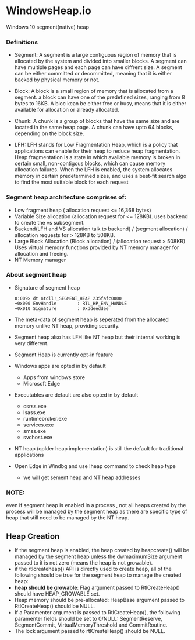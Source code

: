 # WindowsHeap.io

Windows 10 segment(native) heap

### Definitions
- Segment:
 A segment is a large contiguous region of memory that is allocated by the system and divided into smaller blocks. A segment can have multiple pages and each page can have diffrent size.
 A segment can be either committed or decommitted, meaning that it is either backed by physical memory or not.

- Block:
A block is a small region of memory that is allocated from a segment. a block can have one of the predefined sizes, ranging from 8 bytes to 16KB. A bloc kcan be either free or busy, means that it is either available for allocation or already allocated.

- Chunk:
A chunk is a group of blocks that have the same size and are located in the same heap page. A chunk can have upto 64 blocks, depending on the block size.

- LFH:
LFH stands for Low Fragmentation Heap, which is a policy that applications can enable for their heap to reduce heap fragmentation.
Heap fragmentation is a state in which available memory is broken in certain small, non-contigous blocks, which can cause memory allocation failures.
When the LFH is enabled, the system allocates memory in certain predetermined sizes, and uses a best-fit search algo to find the most suitable block for each request

### Segment heap architecture comprises of:
- Low fragment heap ( allocation request <= 16,368 bytes)
- Variable Size allocation (allocation request for <= 128KB). uses backend to create the vs subsegment.
- Backend(LFH and VS allocation talk to backend) / (segment allocation) / allocation requests for > 128KB to 508KB.
- Large Block Allocation (Block allocation) / (allocation request > 508KB) Uses virtual memory functions provided by  NT memory manager for allocation and freeing.
- NT Memory manager 

### About segment heap
* Signature of segment heap
    ```
    0:009> dt ntdll!_SEGMENT_HEAP 235fafc0000
    +0x000 EnvHandle        : RTL_HP_ENV_HANDLE
    +0x010 Signature        : 0xddeeddee
    ``` 
* The meta-data of segment heap is seperated from the allocated memory unlike NT heap, providing security.
* Segment heap also has LFH like NT heap but their internal working is very different.
* Segment Heap is currently opt-in feature
* Windows apps are opted in by default
  * Apps from windows store
  * Microsoft Edge
* Executables are default are also opted in by default
  * csrss.exe
  * lsass.exe
  * runtimebroker.exe
  * services.exe
  * smss.exe
  * svchost.exe
* NT heap (oplder heap implementation) is still the default for traditional applications

* Open Edge in Windbg and use !heap command to check heap type
  * we will get sement heap and NT heap addresses
 
### NOTE:
even if segment heap is enabled  in a process , not all heaps created by the process will be managed by the segment heap as there are specific type of heap that
still need to be managed by the NT heap.


## Heap Creation
- If the segment heap is enabled, the heap created by heapcreate() will be managed by the segment heap unless the dwmaximumSize argument passed to it is not zero (means the heap is not growable).
- if the rtlcreateheap() API is directly used to create heap, all of the following should be true for the segment heap to manage the created heap:
 - **heap should be growable**: Flag argument passed to RtlCreateHeap() should have HEAP_GROWABLE set.
 - Heap memory should be pre-allocated: HeapBase argument passed to RtlCreateHeap() should be NULL.
 - If a Paramenter argument is passed to RtlCreateHeap(), the following paramenter fields should be set to 0/NULL: SegmentReserve, SegmentCommit, VirtualMemoryThreshold and CommitRoutine.
 - The lock argument passed to rtlCreateHeap() should be NULL.
